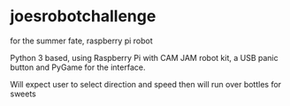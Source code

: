 # joesrobotchallenge
for the summer fate, raspberry pi robot 

Python 3 based, using Raspberry Pi with CAM JAM robot kit, a USB panic button and PyGame for the interface.

Will expect user to select direction and speed then will run over bottles for sweets
